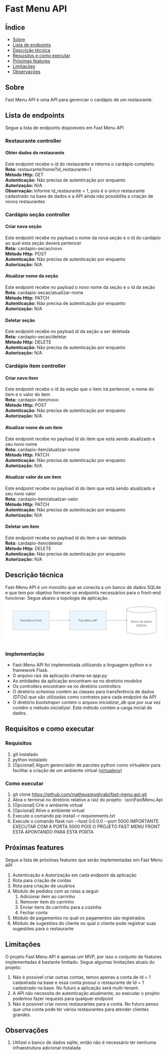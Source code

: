 # Fast Menu API

## Índice

- [Sobre](#sobre)
- [Lista de endpoints](#endpoints)
- [Descrição técnica](#descricao_tecnica)
- [Requisitos e como executar](#requisitos)
- [Próximas features](#proximas_features)
- [Limitações](#limitacoes)
- [Observações](#observacoes)

## Sobre<a name = "sobre"></a>
Fast Menu API é uma API para gerenciar o cardápio de um restaurante.

## Lista de endpoints<a name = "endpoints"></a>
Segue a lista de endpoints disponíveis em Fast Menu API

### Restaurante controller
#### Obter dados do restaurante
Este endpoint recebe o id do restaurante e retorna o cardápio completo.\
**Rota:** restaurante/home?id_restaurante=1\
**Método Http:** GET\
**Autenticação:** Não precisa de autenticação por enquanto\
**Autorização:** N/A\
**Observação:** Informe id_restaurante = 1, pois é o único restaurante cadastrado na base de dados e a API ainda não possibilita a criação de novos restaurantes


### Cardápio seção controller
#### Criar nova seção
Este endpoint recebe no payload o nome da nova seção e o id do cardápio ao qual esta seção deverá pertencer\
**Rota:** cardapio-secao/novo\
**Método Http:** POST\
**Autenticação:** Não precisa de autenticação por enquanto\
**Autorização:** N/A

#### Atualizar nome da seção
Este endpoint recebe no payload o novo nome da seção e o id da seção\
**Rota:** cardapio-secao/atualizar-nome\
**Método Http:** PATCH\
**Autenticação:** Não precisa de autenticação por enquanto\
**Autorização:** N/A

#### Deletar seção
Este endpoint recebe no payload id da seção a ser deletada\
**Rota:** cardapio-secao/deletar\
**Método Http:** DELETE\
**Autenticação:** Não precisa de autenticação por enquanto\
**Autorização:** N/A

### Cardápio item controller
#### Criar novo item
Este endpoint recebe o id da seção que o item irá pertencer, o nome do item e o valor do item\
**Rota:** cardapio-item/novo\
**Método Http:** POST\
**Autenticação:** Não precisa de autenticação por enquanto\
**Autorização:** N/A

#### Atualizar nome de um item
Este endpoint recebe no payload id do item que está sendo atualizado e seu novo nome\
**Rota:** cardapio-item/atualizar-nome\
**Método Http:** PATCH\
**Autenticação:** Não precisa de autenticação por enquanto\
**Autorização:** N/A

#### Atualizar valor de um item
Este endpoint recebe no payload id do item que está sendo atualizado e seu novo valor\
**Rota:** cardapio-item/atualizar-valor\
**Método Http:** PATCH\
**Autenticação:** Não precisa de autenticação por enquanto\
**Autorização:** N/A

#### Deletar um item
Este endpoint recebe no payload id do item a ser deletado\
**Rota:** cardapio-item/deletar\
**Método Http:** DELETE\
**Autenticação:** Não precisa de autenticação por enquanto\
**Autorização:** N/A

## Descrição técnica<a name = "descricao_tecnica"></a>
Fast-Menu API é um monolito que se conecta a um banco de dados SQLite e que tem por objetivo fornecer os endpoints necessários para o front-end funcionar.
Segue abaixo a topologia da aplicação.
![Topologia da aplicação](./imagens/topologia_aplicacao.png)

### Implementação
- Fast-Menu API foi implementada utilizando a linguagem python e o framework Flask.
- O arquivo raiz da aplicação chama-se *app.py*
- As entidades da aplicação encontram-se no diretório *modelos*
- Os controllers encontram-se no diretório *controllers*
- O diretório *schemas* contém as classes para transferência de dados (DTOs) que são utilizadas como contratos para cada endpoint da API
- O diretório *bootstraper* contém o arquivo *inicializar_db* que por sua vez contém o método *inicializar*. Este método contém a carga inicial de dados.

## Requisitos e como executar<a name = "requisitos"></a>
### Requisitos
1. git instalado
2. python instalado
3. [Opcional] Algum gerenciador de pacotes python como virtualenv para facilitar a criação de um ambiente virtual ([virtualenv](https://virtualenv.pypa.io/en/latest/installation.html))

### Como executar
1. git clone https://github.com/matheusmughrabi/fast-menu-api.git
2. Abra o terminal no diretório relativo a raiz do projeto: .\src\FastMenu.Api
3. [Opcional] Crie o ambiente virtual
4. [Opcional] Ative o ambiente virtual
5. Execute o comando pip install -r requirements.txt
6. Execute o comando flask run --host 0.0.0.0 --port 5000 IMPORTANTE EXECUTAR COM A PORTA 5000 POIS O PROJETO FAST MENU FRONT ESTÁ APONTANDO PARA ESTA PORTA

## Próximas features<a name = "proximas_features"></a>
Segue a lista de próximas features que serão implementadas em Fast Menu API
1. Autenticação e Autorização em cada endpoint da aplicação
2. Rota para criação de contas
3. Rota para criação de usuários
4. Módulo de pedidos com as rotas a seguir
    1. Adicionar item ao carrinho
    2. Remover item do carrinho
    3. Enviar itens do carrinho para a cozinha
    4. Fechar conta
5. Módulo de pagamentos no qual os pagamentos são registrados
6. Módulo de sugestões do cliente no qual o cliente pode registrar suas sugestões para o restaurante

## Limitações<a name = "limitacoes"></a>
O projeto Fast Menu API é apenas um MVP, por isso o conjunto de features implementadas é bastante limitado.
Segue algumas limitações atuais do projeto:
1. Não é possível criar outras contas, temos apenas a conta de Id = 1 cadastrada na base e essa conta possui o restaurante de Id = 1 cadastrado na base. No futuro a aplicação será multi-tenant.
2. A API não necessita de autenticação atualmente, ao executar o projeto podemos fazer requests para qualquer endpoint
3. Não é possível criar novos restaurantes para a conta. No futuro penso que uma conta pode ter vários restaurantes para atender clientes grandes.

## Observações <a name = "observacoes"></a>
1. Utilizei o banco de dados sqlite, então não é necessário ter nenhuma infraestrutura adicional instalada



